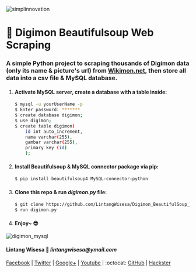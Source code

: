 ![simplinnovation](https://4.bp.blogspot.com/-f7YxPyqHAzY/WJ6VnkvE0SI/AAAAAAAADTQ/0tDQPTrVrtMAFT-q-1-3ktUQT5Il9FGdQCLcB/s350/simpLINnovation1a.png)

# 🐍 Digimon Beautifulsoup Web Scraping

### A simple Python project to scraping thousands of Digimon data (only its name & picture's url) from [Wikimon.net](https://wikimon.net/Visual_List_of_Digimon), then store all data into a csv file & MySQL database.

1. #### Activate MySQL server, create a database with a table inside:

    ```bash
    $ mysql -u yourUserName -p
    $ Enter password: *******
    $ create database digimon;
    $ use digimon;
    $ create table digimon(
        id int auto_increment,
        nama varchar(255),
        gambar varchar(255),
        primary key (id)
        ); 
    ```

2. #### Install Beautifulsoup & MySQL connector package via pip:

    ```bash
    $ pip install beautifulsoup4 MySQL-connector-python
    ```

3. #### Clone this repo & run _digimon.py_ file:

    ```bash
    $ git clone https://github.com/LintangWisesa/Digimon_BeautifulSoup_WebScraping
    $ run digimon.py
    ```

4. #### Enjoy~ 😎

![digimon_mysql]('./digimon_mysql.png')

#### Lintang Wisesa :love_letter: _lintangwisesa@ymail.com_

[Facebook](https://www.facebook.com/lintangbagus) | 
[Twitter](https://twitter.com/Lintang_Wisesa) |
[Google+](https://plus.google.com/u/0/+LintangWisesa1) |
[Youtube](https://www.youtube.com/user/lintangbagus) | 
:octocat: [GitHub](https://github.com/LintangWisesa) |
[Hackster](https://www.hackster.io/lintangwisesa)
